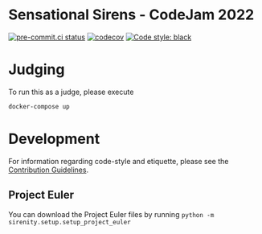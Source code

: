 # Sensational Sirens - CodeJam 2022
[![pre-commit.ci status](https://results.pre-commit.ci/badge/github/Sensational-Sirens/code-jam-2022/main.svg)](https://results.pre-commit.ci/latest/github/Sensational-Sirens/code-jam-2022/main) [![codecov](https://codecov.io/gh/Sensational-Sirens/code-jam-2022/branch/main/graph/badge.svg?token=2o7x3HLt5b)](https://codecov.io/gh/Sensational-Sirens/code-jam-2022) [![Code style: black](https://img.shields.io/badge/code%20style-black-000000.svg)](https://github.com/psf/black)

# Judging
To run this as a judge, please execute
```bash
docker-compose up
```

# Development
For information regarding code-style and etiquette, please see the [Contribution Guidelines](CONTRIBUTING.md).

## Project Euler
You can download the Project Euler files by running `python -m sirenity.setup.setup_project_euler`
